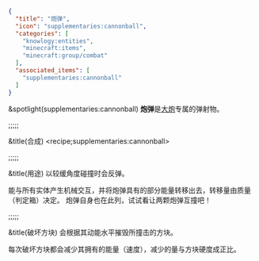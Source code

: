 ```json
{
  "title": "炮弹",
  "icon": "supplementaries:cannonball",
  "categories": [
    "knowlogy:entities",
    "minecraft:items",
    "minecraft:group/combat"
  ],
  "associated_items": [
    "supplementaries:cannonball"
  ]
}
```

&spotlight(supplementaries:cannonball)
**炮弹**是[大炮](^supplementaries:cannon)专属的弹射物。

;;;;;

&title(合成)
<recipe;supplementaries:cannonball>

;;;;;

&title(用途)
以较缓角度碰撞时会反弹。


能与所有实体产生机械交互，并将炮弹具有的部分能量转移出去，转移量由质量（判定箱）决定。
炮弹自身也在此列，试试看让两颗炮弹互撞吧！

;;;;;

&title(破坏方块)
会根据其动能水平摧毁所撞击的方块。


每次破坏方块都会减少其拥有的能量（速度），减少的量与方块硬度成正比。

